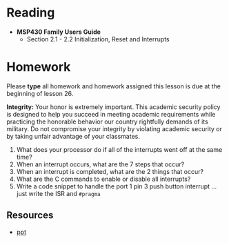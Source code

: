 # Reading

- **MSP430 Family Users Guide**
    - Section 2.1 - 2.2 Initialization, Reset and Interrupts

# Homework

Please **type** all homework and homework assigned this lesson is due at the
beginning of lesson 26.

**Integrity:** Your honor is extremely important.  This academic security policy is designed to help you succeed in meeting academic requirements while practicing the honorable behavior our country rightfully demands of its military.  Do not compromise your integrity by violating academic security or by taking unfair advantage of your classmates.

1. What does your processor do if all of the interrupts went off at the same time?
1. When an interrupt occurs, what are the 7 steps that occur?
1. When an interrupt is completed, what are the 2 things that occur?
1. What are the C commands to enable or disable all interrupts?
1. Write a code snippet to handle the port 1 pin 3 push button interrupt ... just write the ISR and `#pragma`

## Resources

- [ppt](Lsn24-25.pptx)
